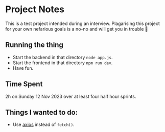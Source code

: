 # Project Notes

This is a test project intended during an interview. Plagarising this project for your own nefarious goals is a no-no and will get you in trouble 🙂

## Running the thing

* Start the backend in that directory `node app.js`.
* Start the frontend in that directory `npm run dev`.
* Have fun.

## Time Spent

2h on Sunday 12 Nov 2023 over at least four half hour sprints.

## Things I wanted to do:

* Use [axios](https://github.com/axios/axios) instead of `fetch()`.